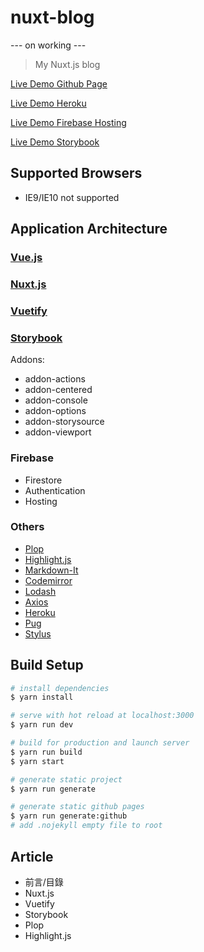 # nuxt-blog

--- on working ---

> My Nuxt.js blog

[Live Demo Github Page](http://hunterliu1003.github.io/nuxt-blog/)

[Live Demo Heroku](https://nuxt-blog.herokuapp.com)

[Live Demo Firebase Hosting](https://hunterliu.cf)

[Live Demo Storybook](http://hunterliu1003.github.io/nuxt-blog-storybook/)

## Supported Browsers

- IE9/IE10 not supported

## Application Architecture

### [Vue.js](https://vuejs.org/)

### [Nuxt.js](https://nuxtjs.org)

### [Vuetify](https://vuetifyjs.com/en/)

### [Storybook](https://github.com/storybooks/storybook)

Addons:

- addon-actions
- addon-centered
- addon-console
- addon-options
- addon-storysource
- addon-viewport

### Firebase

- Firestore
- Authentication
- Hosting

### Others

- [Plop](https://www.npmjs.com/package/plop)
- [Highlight.js](https://highlightjs.org/)
- [Markdown-It](https://github.com/markdown-it/markdown-it)
- [Codemirror](https://codemirror.net/)
- [Lodash](https://lodash.com/)
- [Axios](https://github.com/axios/axios)
- [Heroku](https://www.heroku.com/platform)
- [Pug](https://pugjs.org/api/getting-started.html)
- [Stylus](http://stylus-lang.com/)

## Build Setup

``` bash
# install dependencies
$ yarn install

# serve with hot reload at localhost:3000
$ yarn run dev

# build for production and launch server
$ yarn run build
$ yarn start

# generate static project
$ yarn run generate

# generate static github pages
$ yarn run generate:github
# add .nojekyll empty file to root
```

## Article

- 前言/目錄
- Nuxt.js
- Vuetify
- Storybook
- Plop
- Highlight.js
